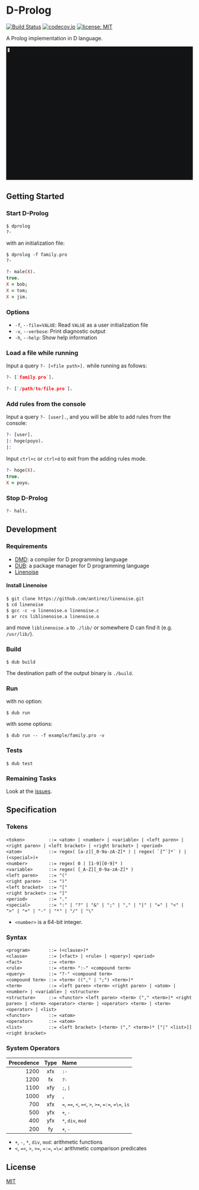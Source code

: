 D-Prolog
===

[![Build Status](https://travis-ci.com/ArkArk/d-prolog.svg?branch=master)](https://travis-ci.com/ArkArk/d-prolog)
[![codecov.io](https://codecov.io/gh/ArkArk/d-prolog/coverage.svg?branch=master)](https://codecov.io/gh/ArkArk/d-prolog)
[![license: MIT](https://img.shields.io/badge/license-MIT-yellow.svg)](https://github.com/ArkArk/d-prolog/blob/master/LICENSE)

A Prolog implementation in D language.

[![](demo/family.gif)](https://asciinema.org/a/204818)

## Getting Started

### Start D-Prolog

```console
$ dprolog
?-
```

with an initialization file:
```console
$ dprolog -f family.pro
?-
```
```prolog
?- male(X).
true.
X = bob;
X = tom;
X = jim.
```

### Options

- `-f`, `--file=VALUE`:  Read `VALUE` as a user initialization file
- `-v`, `--verbose`:  Print diagnostic output
- `-h`, `--help`:  Show help information

### Load a file while running

Input a query `?- [<file path>].` while running as follows:
```prolog
?- [`family.pro`].
```
```prolog
?- [`/path/to/file.pro`].
```

### Add rules from the console

Input a query `?- [user].`, and you will be able to add rules from the console:
```prolog
?- [user].
|: hoge(poyo).
|:
```
Input `ctrl+c` or `ctrl+d` to exit from the adding rules mode.

```prolog
?- hoge(X).
true.
X = poyo.
```

### Stop D-Prolog
```prolog
?- halt.
```

## Development

### Requirements

- [DMD](https://dlang.org/download.html#dmd): a compiler for D programming language
- [DUB](http://code.dlang.org/): a package manager for D programming language
- [Linenoise](https://github.com/antirez/linenoise)

#### Install Linenoise

```console
$ git clone https://github.com/antirez/linenoise.git
$ cd linenoise
$ gcc -c -o linenoise.o linenoise.c
$ ar rcs liblinenoise.a linenoise.o
```

and move `liblinenoise.a` to `./lib/` or somewhere D can find it (e.g. `/usr/lib/`).

### Build

```console
$ dub build
```
The destination path of the output binary is `./build`.

### Run

with no option:
```console
$ dub run
```

with some options:
```console
$ dub run -- -f example/family.pro -v
```

### Tests

```console
$ dub test
```

### Remaining Tasks

Look at the [issues](https://github.com/ArkArk/d-prolog/issues).

## Specification

### Tokens

```
<token>         ::= <atom> | <number> | <variable> | <left paren> | <right paren> | <left bracket> | <right bracket> | <period>
<atom>          ::= regex( [a-z][_0-9a-zA-Z]* ) | regex( `[^`]*` ) | (<special>)+
<number>        ::= regex( 0 | [1-9][0-9]* )
<variable>      ::= regex( [_A-Z][_0-9a-zA-Z]* )
<left paren>    ::= "("
<right paren>   ::= ")"
<left bracket>  ::= "["
<right bracket> ::= "]"
<period>        ::= "."
<special>       ::= ":" | "?" | "&" | ";" | "," | "|" | "=" | "<" | ">" | "+" | "-" | "*" | "/" | "\"
```

- `<number>` is a 64-bit integer.

### Syntax

```
<program>       ::= (<clause>)*
<clause>        ::= [<fact> | <rule> | <query>] <period>
<fact>          ::= <term>
<rule>          ::= <term> ":-" <compound term>
<query>         ::= "?-" <compound term>
<compound term> ::= <term> (("," | ";") <term>)*
<term>          ::= <left paren> <term> <right paren> | <atom> | <number> | <variable> | <structure>
<structure>     ::= <functor> <left paren> <term> ("," <term>)* <right paren> | <term> <operator> <term> | <operator> <term> | <term> <operator> | <list>
<functor>       ::= <atom>
<operator>      ::= <atom>
<list>          ::= <left bracket> [<term> ("," <term>)* ["|" <list>]] <right bracket>
```

### System Operators

| Precedence | Type | Name |
| ---------: | :--: | :--- |
| 1200 | xfx | `:-` |
| 1200 | fx | `?-` |
| 1100 | xfy | `;`, `\|` |
| 1000 | xfy | `,` |
| 700 | xfx | `=`, `==`, `<`, `=<`, `>`, `>=`, `=:=`, `=\=`, `is` |
| 500 | yfx | `+`, `-` |
| 400 | yfx | `*`, `div`, `mod` |
| 200 | fy | `+`, `-` |

- `+`, `-`, `*`, `div`, `mod`: arithmetic functions
- `<`, `=<`, `>`, `>=`, `=:=`, `=\=`: arithmetic comparison predicates

## License

[MIT](https://github.com/ArkArk/d-prolog/blob/master/LICENSE)
